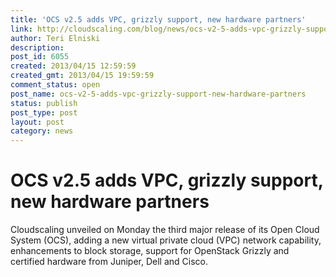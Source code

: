 ```yaml
---
title: 'OCS v2.5 adds VPC, grizzly support, new hardware partners'
link: http://cloudscaling.com/blog/news/ocs-v2-5-adds-vpc-grizzly-support-new-hardware-partners/
author: Teri Elniski
description: 
post_id: 6055
created: 2013/04/15 12:59:59
created_gmt: 2013/04/15 19:59:59
comment_status: open
post_name: ocs-v2-5-adds-vpc-grizzly-support-new-hardware-partners
status: publish
post_type: post
layout: post
category: news
---
```


# OCS v2.5 adds VPC, grizzly support, new hardware partners

Cloudscaling unveiled on Monday the third major release of its Open Cloud System (OCS), adding a new virtual private cloud (VPC) network capability, enhancements to block storage, support for OpenStack Grizzly and certified hardware from Juniper, Dell and Cisco.